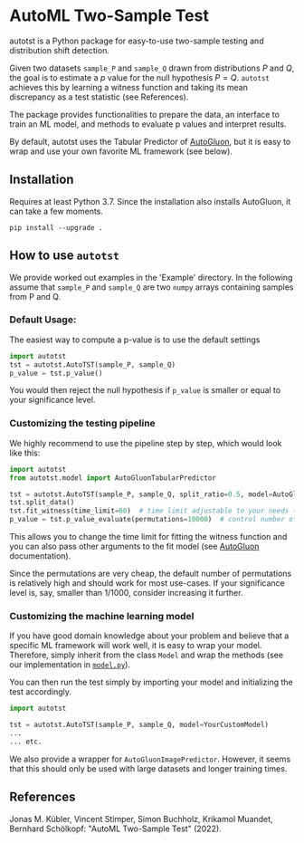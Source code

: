 # AutoML Two-Sample Test
autotst is a Python package for easy-to-use two-sample testing and distribution shift detection.

Given two datasets `sample_P` and `sample_Q` drawn from distributions $P$ and $Q$, the 
goal is to estimate a $p$ value for the null hypothesis $P=Q$.
`autotst` achieves this by learning a witness function and taking its mean discrepancy as a test statistic
(see References).

The package provides functionalities to prepare the data, an interface to train an ML model, and methods
to evaluate p values and interpret results.

By default, autotst uses the Tabular Predictor of [AutoGluon](https://auto.gluon.ai/), but it is easy 
to wrap and use your own favorite ML framework (see below).

## Installation
Requires at least Python 3.7. Since the installation also installs AutoGluon, it can take a few moments.
```
pip install --upgrade .
```

## How to use `autotst`
We provide worked out examples in the 'Example' directory. In the following assume that
`sample_P` and `sample_Q` are two `numpy` arrays containing samples from P and Q. 

### Default Usage:

The easiest way to compute a p-value is to use the default settings
```python
import autotst
tst = autotst.AutoTST(sample_P, sample_Q)
p_value = tst.p_value()
```
You would then reject the null hypothesis if `p_value` is smaller or equal to your significance level.

### Customizing the testing pipeline
We highly recommend to use the pipeline step by step, which would look like this:
```python
import autotst
from autotst.model import AutoGluonTabularPredictor

tst = autotst.AutoTST(sample_P, sample_Q, split_ratio=0.5, model=AutoGluonTabularPredictor)
tst.split_data()
tst.fit_witness(time_limit=60)  # time limit adjustable to your needs (in seconds)
p_value = tst.p_value_evaluate(permutations=10000)  # control number of permutations in the estimation
```
This allows you to change the time limit for fitting the witness function and you can also pass other 
arguments to the fit model (see [AutoGluon](https://auto.gluon.ai/) documentation).

Since the permutations are very cheap, the default number of permutations is relatively high and should work for most
use-cases. If your significance level is, say, smaller than 1/1000, consider increasing it further.

### Customizing the machine learning model
If you have good domain knowledge about your problem and believe that a specific ML framework will work well,
it is easy to wrap your model. 
Therefore, simply inherit from the class `Model` and wrap the methods
(see our implementation in [`model.py`](autotst/model.py)).

You can then run the test simply by importing your model and initializing the test accordingly.

```python
import autotst

tst = autotst.AutoTST(sample_P, sample_Q, model=YourCustomModel)
...
... etc.
```

We also provide a wrapper for `AutoGluonImagePredictor`. However, it seems that this should only be used 
with large datasets and longer training times.

## References
Jonas M. Kübler, Vincent Stimper, Simon Buchholz, Krikamol Muandet, Bernhard Schölkopf: "AutoML Two-Sample Test" (2022).